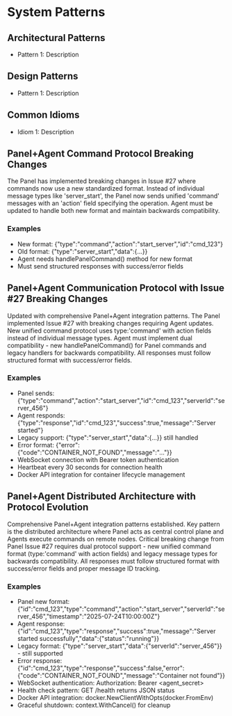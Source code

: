 # System Patterns

## Architectural Patterns

- Pattern 1: Description

## Design Patterns

- Pattern 1: Description

## Common Idioms

- Idiom 1: Description

## Panel+Agent Command Protocol Breaking Changes

The Panel has implemented breaking changes in Issue #27 where commands now use a new standardized format. Instead of individual message types like 'server_start', the Panel now sends unified 'command' messages with an 'action' field specifying the operation. Agent must be updated to handle both new format and maintain backwards compatibility.

### Examples

- New format: {"type":"command","action":"start_server","id":"cmd_123"}
- Old format: {"type":"server_start","data":{...}}
- Agent needs handlePanelCommand() method for new format
- Must send structured responses with success/error fields


## Panel+Agent Communication Protocol with Issue #27 Breaking Changes

Updated with comprehensive Panel+Agent integration patterns. The Panel implemented Issue #27 with breaking changes requiring Agent updates. New unified command protocol uses type:'command' with action fields instead of individual message types. Agent must implement dual compatibility - new handlePanelCommand() for Panel commands and legacy handlers for backwards compatibility. All responses must follow structured format with success/error fields.

### Examples

- Panel sends: {"type":"command","action":"start_server","id":"cmd_123","serverId":"server_456"}
- Agent responds: {"type":"response","id":"cmd_123","success":true,"message":"Server started"}
- Legacy support: {"type":"server_start","data":{...}} still handled
- Error format: {"error":{"code":"CONTAINER_NOT_FOUND","message":"..."}}
- WebSocket connection with Bearer token authentication
- Heartbeat every 30 seconds for connection health
- Docker API integration for container lifecycle management


## Panel+Agent Distributed Architecture with Protocol Evolution

Comprehensive Panel+Agent integration patterns established. Key pattern is the distributed architecture where Panel acts as central control plane and Agents execute commands on remote nodes. Critical breaking change from Panel Issue #27 requires dual protocol support - new unified command format (type:'command' with action fields) and legacy message types for backwards compatibility. All responses must follow structured format with success/error fields and proper message ID tracking.

### Examples

- Panel new format: {"id":"cmd_123","type":"command","action":"start_server","serverId":"server_456","timestamp":"2025-07-24T10:00:00Z"}
- Agent response: {"id":"cmd_123","type":"response","success":true,"message":"Server started successfully","data":{"status":"running"}}
- Legacy format: {"type":"server_start","data":{"serverId":"server_456"}} - still supported
- Error response: {"id":"cmd_123","type":"response","success":false,"error":{"code":"CONTAINER_NOT_FOUND","message":"Container not found"}}
- WebSocket authentication: Authorization: Bearer <agent_secret>
- Health check pattern: GET /health returns JSON status
- Docker API integration: docker.NewClientWithOpts(docker.FromEnv)
- Graceful shutdown: context.WithCancel() for cleanup

